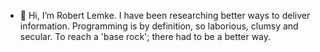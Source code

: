 - 👋 Hi, I’m Robert Lemke. I have been researching better ways to deliver information. Programming is by definition, so laborious, clumsy and secular. To reach a 'base rock'; there had to be a better way. 

